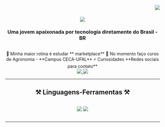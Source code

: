 <img align="right" src="https://visitor-badge.laobi.icu/badge?page_id=salesp07.salesp07" />
<h1 align="center">
    <img src="https://readme-typing-svg.herokuapp.com/?font=Righteous&size=35&center=true&vCenter=true&width=500&height=70&duration=4000&lines=Hi+There!+👋;+Meu+nome=é+Wedja+Barbosa!;" />
</h1>
<h3 align="center">Uma jovem apaixonada por tecnologia diretamente do Brasil - BR</h3>
<br/>
<div align="center"> 
 🔭 Minha maior rotina é estudar   ** marketplace**
 🌱 No momento faço curso de Agronomia - **Campus CECA-UFAL**
 ⚡ Curiosidades **Redes sociais para contato**
 </div>
 <div align="center"> 
  <a href="mailto:wedjabf@gmail.com">
    <img src="https://img.shields.io/badge/Gmail-333333?style=for-the-badge&logo=gmail&logoColor=red" />
  </a>
  <a href="https://www.linkedin.com/in/wedja-barbosa-60478b143/" target="_blank">
    <img src="https://img.shields.io/badge/LinkedIn-0077B5?style=for-the-badge&logo=linkedin&logoColor=white" target="_blank" />
  </a>
</div>

 <hr/>
 
<h2 align="center">⚒️ Linguagens-Ferramentas ⚒️</h2>
<br/>
<div align="center">
    <img src="https://skillicons.dev/icons?i=vscode,github,git,r" />
    <img src="https://skillicons.dev/icons?i=python" /><br>
</div>

<br/>
<hr/>

<!--
**wedja/wedja** is a ✨ _special_ ✨ repository because its `README.md` (this file) appears on your GitHub profile.
